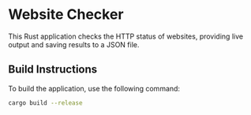 # Website Checker

This Rust application checks the HTTP status of websites, providing live output and saving results to a JSON file.

## Build Instructions

To build the application, use the following command:

```bash
cargo build --release
